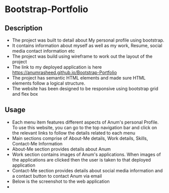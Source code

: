 # Bootstrap-Portfolio

## Description
-  The project was built to detail about My personal profile using bootstrap.
-  It contains information about myself as well as my work, Resume, social media contact information etc
-  The project was build using wireframe to work out the layout of the project
-  The link to my deployed application is here
  https://anumrasheed.github.io/Bootstrap-Portfolio
- The project has semantic HTML elements and made sure HTML elements follow a logical structure.
- The website has been designed to be responsive using bootstrap grid and flex box

## Usage
- Each menu item features different aspects of Anum's personal Profile. To use this website, you can go to the top navigation bar and click on the relevant links to follow the details related to each menu
- Main sections comprise of About-Me details, Work details, Skills, Contact-Me Information
- About-Me section provides details about Anum
- Work section contains images of Anum's applications. When images of the applications are clicked then the user is taken to that deployed application
- Contact-Me section provides details about social media information and a contact button to contact Anum via email
- Below is the screenshot to the web application
- 
